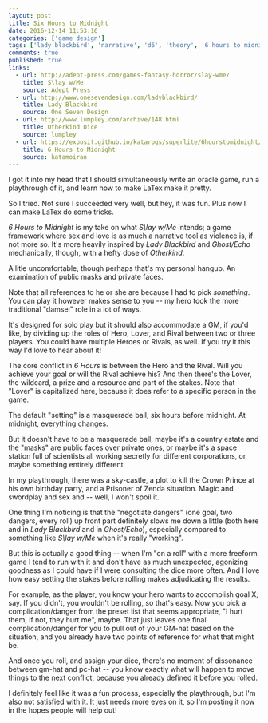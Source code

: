 ```yaml
---
layout: post
title: Six Hours to Midnight
date: 2016-12-14 11:53:16
categories: ['game design']
tags: ['lady blackbird', 'narrative', 'd6', 'theory', '6 hours to midnight', 'rpglet']
comments: true
published: true
links:
  - url: http://adept-press.com/games-fantasy-horror/slay-wme/
    title: S\lay w/Me
    source: Adept Press
  - url: http://www.onesevendesign.com/ladyblackbird/
    title: Lady Blackbird
    source: One Seven Design
  - url: http://www.lumpley.com/archive/148.html
    title: Otherkind Dice
    source: lumpley
  - url: https://exposit.github.io/katarpgs/superlite/6hourstomidnight/
    title: 6 Hours to Midnight
    source: katamoiran
---
```


I got it into my head that I should simultaneously write an oracle game, run a playthrough of it, and learn how to make LaTex make it pretty.

So I tried. Not sure I succeeded very well, but hey, it was fun. Plus now I can make LaTex do some tricks.

*6 Hours to Midnight* is my take on what *S\lay w/Me* intends; a game framework where sex and love is as much a narrative tool as violence is, if not more so. It's more heavily inspired by *Lady Blackbird* and *Ghost/Echo* mechanically, though, with a hefty dose of *Otherkind*.

<!--more-->

A litle uncomfortable, though perhaps that's my personal hangup. An examination of public masks and private faces.

Note that all references to he or she are because I had to pick *something*. You can play it however makes sense to you -- my hero took the more traditional "damsel" role in a lot of ways.

It's designed for solo play but it should also accommodate a GM, if you'd like, by dividing up the roles of Hero, Lover, and Rival between two or three players. You could have multiple Heroes or Rivals, as well. If you try it this way I'd love to hear about it!

The core conflict in *6 Hours* is between the Hero and the Rival. Will you achieve your goal or will the Rival achieve his? And then there's the Lover, the wildcard, a prize and a resource and part of the stakes. Note that "Lover" is capitalized here, because it does refer to a specific person in the game.

The default "setting" is a masquerade ball, six hours before midnight. At midnight, everything changes.

But it doesn't have to be a masquerade ball; maybe it's a country estate and the "masks" are public faces over private ones, or maybe it's a space station full of scientists all working secretly for different corporations, or maybe something entirely different.

In my playthrough, there was a sky-castle, a plot to kill the Crown Prince at his own birthday party, and a Prisoner of Zenda situation. Magic and swordplay and sex and -- well, I won't spoil it.

One thing I'm noticing is that the "negotiate dangers" (one goal, two dangers, every roll) up front part definitely slows me down a little (both here and in *Lady Blackbird* and in *Ghost/Echo*), especially compared to something like *S\lay w/Me* when it's really "working".

But this is actually a good thing -- when I'm "on a roll" with a more freeform game I tend to run with it and don't have as much unexpected, agonizing goodness as I could have if I were consulting the dice more often. And I love how easy setting the stakes before rolling makes adjudicating the results.

For example, as the player, you know your hero wants to accomplish goal X, say. If you didn't, you wouldn't be rolling, so that's easy. Now you pick a complication/danger from the preset list that seems appropriate, "I hurt them, if not, they hurt me", maybe. That just leaves one final complication/danger for you to pull out of your GM-hat based on the situation, and you already have two points of reference for what that might be.

And once you roll, and assign your dice, there's no moment of dissonance between gm-hat and pc-hat -- you know exactly what will happen to move things to the next conflict, because you already defined it before you rolled.

I definitely feel like it was a fun process, especially the playthrough, but I'm also not satisfied with it. It just needs more eyes on it, so I'm posting it now in the hopes people will help out!
